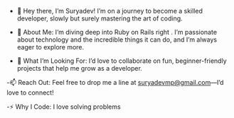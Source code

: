 - 👋 Hey there, I’m Suryadev! I’m on a journey to become a skilled developer, slowly but surely mastering the art of coding.

- 🌟 About Me:
    I’m diving deep into Ruby on Rails right . I’m passionate about technology and the incredible things it can do, and I’m always eager to explore more.

- 🤝 What I’m Looking For:
I’d love to collaborate on fun, beginner-friendly projects that help me grow as a developer.

-📫 Reach Out:
Feel free to drop me a line at suryadevmp@gmail.com—I’d love to connect!

-⚡ Why I Code: I love solving problems



<!---
Suryadev9019/Suryadev9019 is a ✨ special ✨ repository because its `README.md` (this file) appears on your GitHub profile.
You can click the Preview link to take a look at your changes.
--->
